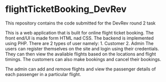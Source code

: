 # flightTicketBooking_DevRev
This repository contains the code submitted for the DevRev round 2 task

This is a web application that is bulit for online flight ticket booking. The front end/UI is made form HTML nad CSS. The backend is implemented using PHP.
There are 2 types of user namely:
      1. Customer
      2. Admin
The users can register themselves on the site and login using their credentials. They can then view the avaliable flights based on the locations and flight timings. The customers can also make bookings and cancel their bookings.

The admin can add and remove flights and view the passenger details of each passenger in a particular flight.

